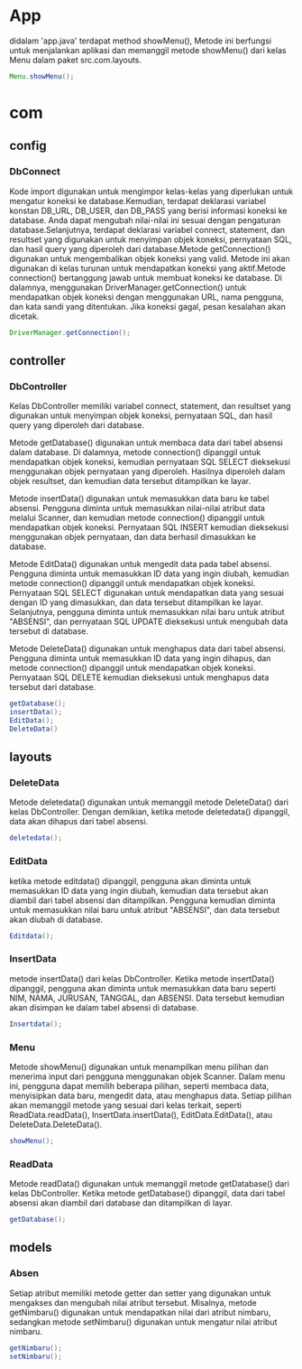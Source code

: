 # App
didalam 'app.java' terdapat method showMenu(), Metode ini berfungsi untuk menjalankan aplikasi dan memanggil metode showMenu() dari kelas Menu dalam paket src.com.layouts.

```java
Menu.showMenu();
```

# com

## config
### DbConnect
Kode import digunakan untuk mengimpor kelas-kelas yang diperlukan untuk mengatur koneksi ke database.Kemudian, terdapat deklarasi variabel konstan DB_URL, DB_USER, dan DB_PASS yang berisi informasi koneksi ke database. Anda dapat mengubah nilai-nilai ini sesuai dengan pengaturan database.Selanjutnya, terdapat deklarasi variabel connect, statement, dan resultset yang digunakan untuk menyimpan objek koneksi, pernyataan SQL, dan hasil query yang diperoleh dari database.Metode getConnection() digunakan untuk mengembalikan objek koneksi yang valid. Metode ini akan digunakan di kelas turunan untuk mendapatkan koneksi yang aktif.Metode connection() bertanggung jawab untuk membuat koneksi ke database. Di dalamnya, menggunakan DriverManager.getConnection() untuk mendapatkan objek koneksi dengan menggunakan URL, nama pengguna, dan kata sandi yang ditentukan. Jika koneksi gagal, pesan kesalahan akan dicetak.

```java
DriverManager.getConnection();
```

## controller
### DbController
Kelas DbController memiliki variabel connect, statement, dan resultset yang digunakan untuk menyimpan objek koneksi, pernyataan SQL, dan hasil query yang diperoleh dari database.

Metode getDatabase() digunakan untuk membaca data dari tabel absensi dalam database. Di dalamnya, metode connection() dipanggil untuk mendapatkan objek koneksi, kemudian pernyataan SQL SELECT dieksekusi menggunakan objek pernyataan yang diperoleh. Hasilnya diperoleh dalam objek resultset, dan kemudian data tersebut ditampilkan ke layar.

Metode insertData() digunakan untuk memasukkan data baru ke tabel absensi. Pengguna diminta untuk memasukkan nilai-nilai atribut data melalui Scanner, dan kemudian metode connection() dipanggil untuk mendapatkan objek koneksi. Pernyataan SQL INSERT kemudian dieksekusi menggunakan objek pernyataan, dan data berhasil dimasukkan ke database.

Metode EditData() digunakan untuk mengedit data pada tabel absensi. Pengguna diminta untuk memasukkan ID data yang ingin diubah, kemudian metode connection() dipanggil untuk mendapatkan objek koneksi. Pernyataan SQL SELECT digunakan untuk mendapatkan data yang sesuai dengan ID yang dimasukkan, dan data tersebut ditampilkan ke layar. Selanjutnya, pengguna diminta untuk memasukkan nilai baru untuk atribut "ABSENSI", dan pernyataan SQL UPDATE dieksekusi untuk mengubah data tersebut di database.

Metode DeleteData() digunakan untuk menghapus data dari tabel absensi. Pengguna diminta untuk memasukkan ID data yang ingin dihapus, dan metode connection() dipanggil untuk mendapatkan objek koneksi. Pernyataan SQL DELETE kemudian dieksekusi untuk menghapus data tersebut dari database.

```java
getDatabase();
insertData();
EditData();
DeleteData()
```

## layouts
### DeleteData
Metode deletedata() digunakan untuk memanggil metode DeleteData() dari kelas DbController. Dengan demikian, ketika metode deletedata() dipanggil, data akan dihapus dari tabel absensi.

```java
deletedata();
```

### EditData
ketika metode editdata() dipanggil, pengguna akan diminta untuk memasukkan ID data yang ingin diubah, kemudian data tersebut akan diambil dari tabel absensi dan ditampilkan. Pengguna kemudian diminta untuk memasukkan nilai baru untuk atribut "ABSENSI", dan data tersebut akan diubah di database.

```java
Editdata();
```

### InsertData
metode insertData() dari kelas DbController. Ketika metode insertData() dipanggil, pengguna akan diminta untuk memasukkan data baru seperti NIM, NAMA, JURUSAN, TANGGAL, dan ABSENSI. Data tersebut kemudian akan disimpan ke dalam tabel absensi di database.

```java
Insertdata();
```

### Menu
Metode showMenu() digunakan untuk menampilkan menu pilihan dan menerima input dari pengguna menggunakan objek Scanner. Dalam menu ini, pengguna dapat memilih beberapa pilihan, seperti membaca data, menyisipkan data baru, mengedit data, atau menghapus data. Setiap pilihan akan memanggil metode yang sesuai dari kelas terkait, seperti ReadData.readData(), InsertData.insertData(), EditData.EditData(), atau DeleteData.DeleteData().

```java
showMenu();
```

### ReadData
Metode readData() digunakan untuk memanggil metode getDatabase() dari kelas DbController. Ketika metode getDatabase() dipanggil, data dari tabel absensi akan diambil dari database dan ditampilkan di layar.

```java
getDatabase();
```

## models
### Absen
Setiap atribut memiliki metode getter dan setter yang digunakan untuk mengakses dan mengubah nilai atribut tersebut. Misalnya, metode getNimbaru() digunakan untuk mendapatkan nilai dari atribut nimbaru, sedangkan metode setNimbaru() digunakan untuk mengatur nilai atribut nimbaru.

```java
getNimbaru();
setNimbaru();
```
